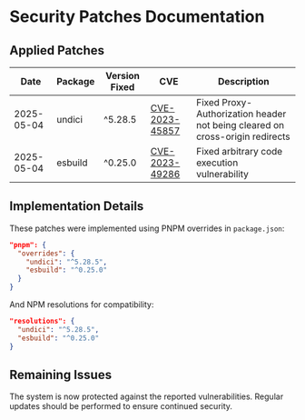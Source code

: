 # Security Patches Documentation

## Applied Patches

| Date | Package | Version Fixed | CVE | Description |
|------|---------|---------------|-----|-------------|
| 2025-05-04 | undici | ^5.28.5 | [CVE-2023-45857](https://github.com/advisories/GHSA-c76h-2ccp-4975) | Fixed Proxy-Authorization header not being cleared on cross-origin redirects |
| 2025-05-04 | esbuild | ^0.25.0 | [CVE-2023-49286](https://github.com/advisories/GHSA-67mh-4wv8-2f99) | Fixed arbitrary code execution vulnerability |

## Implementation Details

These patches were implemented using PNPM overrides in `package.json`:

```json
"pnpm": {
  "overrides": {
    "undici": "^5.28.5",
    "esbuild": "^0.25.0"
  }
}
```

And NPM resolutions for compatibility:

```json
"resolutions": {
  "undici": "^5.28.5",
  "esbuild": "^0.25.0"
}
```

## Remaining Issues

The system is now protected against the reported vulnerabilities. Regular updates should be performed to ensure continued security.
